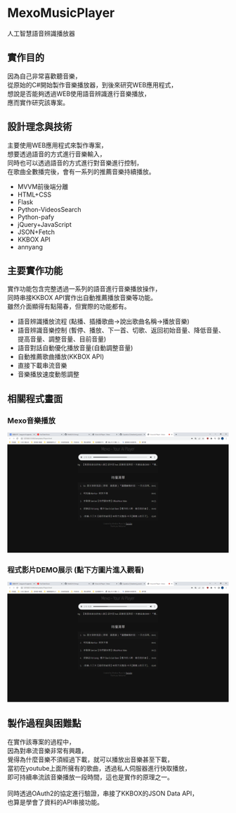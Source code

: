 # MexoMusicPlayer
人工智慧語音辨識播放器

## 實作目的
因為自己非常喜歡聽音樂，<br>
從原始的C#開始製作音樂播放器，到後來研究WEB應用程式，<br>
想說是否能夠透過WEB使用語音辨識進行音樂播放，<br>
應而實作研究該專案。

## 設計理念與技術
主要使用WEB應用程式來製作專案，<br>
想要透過語音的方式進行音樂輸入，<br>
同時也可以透過語音的方式進行對音樂進行控制，<br>
在歌曲全數播完後，會有一系列的推薦音樂持續播放。<br>
- MVVM前後端分離
- HTML+CSS
- Flask
- Python-VideosSearch
- Python-pafy
- jQuery+JavaScript
- JSON+Fetch
- KKBOX API
- annyang

## 主要實作功能
實作功能包含完整透過一系列的語音進行音樂播放操作，<br>
同時串接KKBOX API實作出自動推薦播放音樂等功能。<br>
雖然介面顯得有點陽春，但實際的功能都有。
- 語音辨識播放流程 (點播、插播歌曲->說出歌曲名稱->播放音樂)
- 語音辨識音樂控制 (暫停、播放、下一首、切歌、返回初始音量、降低音量、提高音量、調整音量、目前音量)
- 語音對話自動優化播放音量(自動調整音量)
- 自動推薦歌曲播放(KKBOX API)
- 直接下載串流音樂
- 音樂播放速度動態調整

## 相關程式畫面
### Mexo音樂播放<br>
<img src="https://github.com/lfre84216/MexoMusicPlayer/blob/main/1.png">
<br>

### 程式影片DEMO展示 (點下方圖片進入觀看)
[![IMAGE ALT TEXT HERE](https://github.com/lfre84216/MexoMusicPlayer/blob/main/1.png)](https://www.youtube.com/watch?v=GX6oyUWPhVU)

## 製作過程與困難點
在實作該專案的過程中，<br>
因為對串流音樂非常有興趣，<br>
覺得為什麼音樂不須經過下載，就可以播放出音樂甚至下載，<br>
當初在youtube上面所擁有的歌曲，透過私人伺服器進行快取播放，<br>
即可持續串流該音樂播放一段時間，這也是實作的原理之一。<br><br>
同時透過OAuth2的協定進行驗證，串接了KKBOX的JSON Data API，<br>
也算是學會了資料的API串接功能。<br>
